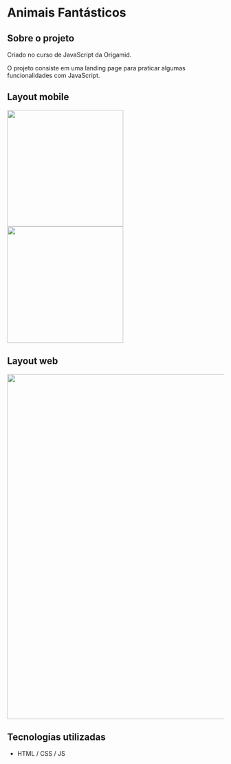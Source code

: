 # Animais Fantásticos 

## Sobre o projeto

Criado no curso de JavaScript da Origamid.

O projeto consiste em uma landing page para praticar algumas funcionalidades com JavaScript. 

## Layout mobile
<img src="https://github.com/brunocesar2/animais-fantasticos/assets/111947999/5f02f355-3009-4e29-9303-37fd6341c583" width="270px">
<img src="https://github.com/brunocesar2/animais-fantasticos/assets/111947999/1a950b7d-1a2f-494b-bdb9-3aa9346b368e" width="270px">

## Layout web
<img src="https://github.com/brunocesar2/animais-fantasticos/assets/111947999/8be9565f-97ae-4673-a3ec-8cec1f881f99" width="800px">

## Tecnologias utilizadas
- HTML / CSS / JS
